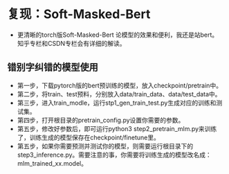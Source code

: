 # 复现：Soft-Masked-Bert
- 更清晰的torch版Soft-Masked-Bert
论模型的效果和便利，我还是站bert。
知乎专栏和CSDN专栏会有详细的解读。

## 错别字纠错的模型使用
- 第一步，下载pytorch版的bert预训练的模型，放入checkpoint/pretrain中。
- 第二步，将train、test预料，分别放入data/train_data、data/test_data中。
- 第三步，进入train_modle，运行stp1_gen_train_test.py生成对应的训练和测试集。
- 第四步，打开根目录的pretrain_config.py设置你需要的参数。
- 第五步，修改好参数后，即可运行python3 step2_pretrain_mlm.py来训练了，训练生成的模型保存在checkpoint/finetune里。
- 第五步，如果你需要预测并测试你的模型，则需要运行根目录下的step3_inference.py。需要注意的事，你需要将训练生成的模型改名成：mlm_trained_xx.model。

